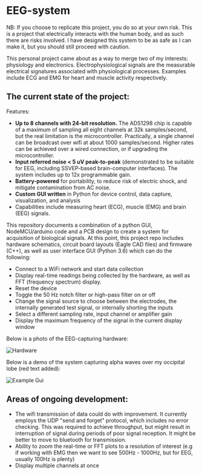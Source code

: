 # EEG-system

NB: If you choose to replicate this project, you do so at your own risk. This is a project that electrically interacts with the human body, and as such there are risks involved. I have designed this system to be as safe as I can make it, but you should still proceed with caution.

This personal project came about as a way to merge two of my interests: physiology and electronics. Electrophysiological signals are the measurable electrical signatures associated with physiological processes. Examples include ECG and EMG for heart and muscle activity respectively. 

## The current state of the project:
Features:
* **Up to 8 channels with 24-bit resolution.** The ADS1298 chip is capable of a maximum of sampling all eight channels at 32k samples/second, but the real limitation is the microcontroller. Practically, a single channel can be broadcast over wifi at about 1000 samples/second. Higher rates can be achieved over a wired connection, or if upgrading the microcontroller.
* **Input referred noise < 5 uV peak-to-peak** (demonstrated to be suitable for EEG, including
SSVEP-based brain-computer interfaces). The system includes up to 12x programmable gain.
* **Battery-powered** for portability, to reduce risk of electric shock, and mitigate contamination from AC noise.
* **Custom GUI written** in Python for device control, data capture, visualization, and analysis
* Capabilities include measuring heart (ECG), muscle (EMG) and brain (EEG) signals.

This repository documents a combination of a python GUI, NodeMCU/arduino code and a PCB design to create a system for acquisition of biological signals. At this point, this project repo includes hardware schematics, circuit board layouts (Eagle CAD files) and firmware (C++), as well as user interface GUI (Python 3.6) which can do the following:
* Connect to a WiFi network and start data collection
* Display real-time readings being collected by the hardware, as well as FFT (frequency spectrum) display.
* Reset the device
* Toggle the 50 Hz notch filter or high-pass filter on or off
* Change the signal source to choose between the electrodes, the internally generated test signal, or internally shorting the inputs
* Select a different sampling rate, input channel or amplifier gain
* Display the maximum frequency of the signal in the current display window

Below is a photo of the EEG-capturing hardware:

![Hardware](https://github.com/MProx/EEG-system/blob/master/EEG%20hardware.PNG "Hardware")


Below is a demo of the system capturing alpha waves over my occipital lobe (red text added):

![Example Gui](https://github.com/MProx/EEG-system/blob/master/EEG%20GUI.png "Example GUI")


## Areas of ongoing development:
* The wifi transmission of data could do with improvement. It currently employs the UDP "send and forget" protocol, which includes no error checking. This was required to achieve throughput, but might result in interruption of signal during periods of poor signal reception. It might be better to move to bluetooth for transmission.
* Ability to zoom the real-time or FFT plots to a resolution of interest (e.g if working with EMG then we want to see 500Hz - 1000Hz, but for EEG, usually 100Hz is plenty)
* Display multiple channels at once

